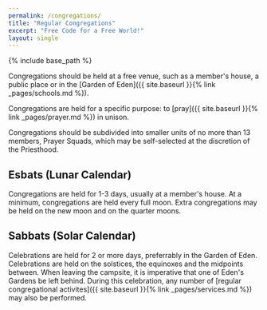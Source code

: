 ```yaml
---
permalink: /congregations/
title: "Regular Congregations"
excerpt: "Free Code for a Free World!"
layout: single
---
```


{% include base_path %}

Congregations should be held at a free venue, such as a member's house,
a public place or in the [Garden of Eden]({{ site.baseurl }}{% link _pages/schools.md %}).

Congregations are held for a specific purpose:
to [pray]({{ site.baseurl }}{% link _pages/prayer.md %}) in unison.

Congregations should be subdivided into smaller units
of no more than 13 members, Prayer Squads,
which may be self-selected at the discretion of the Priesthood.

## Esbats (Lunar Calendar)
Congregations are held for 1-3 days, usually at a member's house.
At a minimum, congregations are held every full moon.
Extra congregations may be held on the new moon and on the quarter moons.

## Sabbats (Solar Calendar)
Celebrations are held for 2 or more days, preferrably in the Garden of Eden.
Celebrations are held on the solstices, the equinoxes and the midpoints between.
When leaving the campsite, it is imperative that one of Eden's Gardens be left behind.
During this celebration,
any number of [regular congregational activites]({{ site.baseurl }}{% link _pages/services.md %})
may also be performed.

